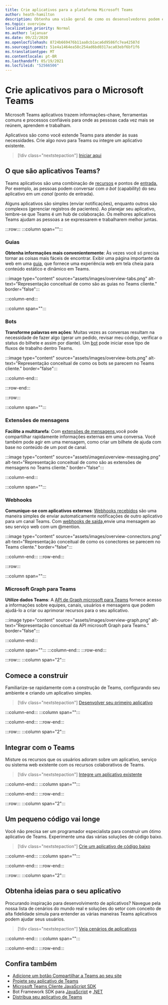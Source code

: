 ```yaml
---
title: Crie aplicativos para a plataforma Microsoft Teams
author: heath-hamilton
description: Obtenha uma visão geral de como os desenvolvedores podem estender Microsoft Teams recursos com aplicativos personalizados.
ms.topic: overview
localization_priority: Normal
ms.author: lajanuar
ms.date: 09/22/2020
ms.openlocfilehash: 8724b669476b11aa8cb1aca6d9586fc7ea42587d
ms.sourcegitcommit: 51e4a1464ea58c254ad6bd0317aca03ebf6bf1f6
ms.translationtype: MT
ms.contentlocale: pt-BR
ms.lasthandoff: 05/19/2021
ms.locfileid: "52566506"
---
```

# <a name="build-apps-for-microsoft-teams"></a>Crie aplicativos para o Microsoft Teams

Microsoft Teams aplicativos trazem informações-chave, ferramentas comuns e processos confiáveis para onde as pessoas cada vez mais se reúnem, aprendem e trabalham.

Aplicativos são como você estende Teams para atender às suas necessidades. Crie algo novo para Teams ou integre um aplicativo existente.

> [!div class="nextstepaction"]
> [Iniciar aqui](build-your-first-app/build-first-app-overview.md)

## <a name="what-are-teams-apps"></a>O que são aplicativos Teams?

Teams aplicativos são uma combinação de [recursos](concepts/capabilities-overview.md) e pontos de [entrada.](concepts/extensibility-points.md) Por exemplo, as pessoas podem conversar com *o bot* (capability) do seu aplicativo em um *canal* (ponto de entrada).

Alguns aplicativos são simples (enviar notificações), enquanto outros são complexos (gerenciar registros de pacientes). Ao planejar seu aplicativo, lembre-se que Teams é um hub de colaboração. Os melhores aplicativos Teams ajudam as pessoas a se expressarem e trabalharem melhor juntas.

:::row:::
   :::column span="":::

### <a name="tabs"></a>Guias

**Obtenha informações mais convenientemente**: Às vezes você só precisa tornar as coisas mais fáceis de encontrar. Exibir uma página importante da web em uma [guia](tabs/what-are-tabs.md), que fornece uma experiência web em tela cheia para conteúdo estático e dinâmico em Teams.

:::image type="content" source="assets/images/overview-tabs.png" alt-text="Representação conceitual de como são as guias no Teams cliente." border="false":::

   :::column-end:::

   :::column span="":::

### <a name="bots"></a>Bots

**Transforme palavras em ações**: Muitas vezes as conversas resultam na necessidade de fazer algo (gerar um pedido, revisar meu código, verificar o status do bilhete e assim por diante). Um [bot](bots/what-are-bots.md) pode iniciar esse tipo de fluxos de trabalho dentro Teams.

:::image type="content" source="assets/images/overview-bots.png" alt-text="Representação conceitual de como os bots se parecem no Teams cliente." border="false":::

   :::column-end:::

:::row-end:::

:::row:::

   :::column span="":::

### <a name="messaging-extensions"></a>Extensões de mensagens

**Facilite a multitarefa**: Com [extensões de mensagens,](messaging-extensions/what-are-messaging-extensions.md)você pode compartilhar rapidamente informações externas em uma conversa. Você também pode agir em uma mensagem, como criar um bilhete de ajuda com base no conteúdo de um post de canal.

:::image type="content" source="assets\images\overview-messaging.png" alt-text="Representação conceitual de como são as extensões de mensagens no Teams cliente." border="false":::

   :::column-end:::

   :::column span="":::

### <a name="webhooks"></a>Webhooks

**Comunique-se com aplicativos externos**: [Webhooks recebidos](webhooks-and-connectors/what-are-webhooks-and-connectors.md#incoming-webhooks) são uma maneira simples de enviar automaticamente notificações de outro aplicativo para um canal Teams. Com [webhooks de saída,](webhooks-and-connectors/what-are-webhooks-and-connectors.md#outgoing-webhooks)envie uma mensagem ao seu serviço web com um @mention.

:::image type="content" source="assets/images/overview-connectors.png" alt-text="Representação conceitual de como os conectores se parecem no Teams cliente." border="false":::

   :::column-end:::
:::row-end:::

:::row:::

   :::column span="":::

### <a name="microsoft-graph-for-teams"></a>Microsoft Graph para Teams

**Utilize dados Teams**: A [API de Graph microsoft para Teams](/graph/teams-concept-overview) fornece acesso a informações sobre equipes, canais, usuários e mensagens que podem ajudá-lo a criar ou aprimorar recursos para o seu aplicativo.

:::image type="content" source="assets/images/overview-graph.png" alt-text="Representação conceitual da API microsoft Graph para Teams." border="false":::

   :::column-end:::

   :::column span="":::
   :::column-end:::
:::row-end:::

:::row:::
   :::column span="2":::

## <a name="start-building"></a>Comece a construir

Familiarize-se rapidamente com a construção de Teams, configurando seu ambiente e criando um aplicativo simples.

> [!div class="nextstepaction"]
> [Desenvolver seu primeiro aplicativo](build-your-first-app/build-first-app-overview.md)

   :::column-end:::
   :::column span="":::

   :::column-end:::
:::row-end:::

:::row:::
   :::column span="2":::

## <a name="integrate-with-teams"></a>Integrar com o Teams

Misture os recursos que os usuários adoram sobre um aplicativo, serviço ou sistema web existente com os recursos colaborativos de Teams.

> [!div class="nextstepaction"]
> [Integre um aplicativo existente](samples/integrating-web-apps.md)

   :::column-end:::
   :::column span="":::

   :::column-end:::
:::row-end:::

:::row:::
   :::column span="2":::

## <a name="a-little-code-goes-a-long-way"></a>Um pequeno código vai longe

Você não precisa ser um programador especialista para construir um ótimo aplicativo de Teams. Experimente uma das várias soluções de código baixo.

> [!div class="nextstepaction"]
> [Crie um aplicativo de código baixo](samples/teams-low-code-solutions.md)

   :::column-end:::
   :::column span="":::

   :::column-end:::
:::row-end:::

:::row:::
   :::column span="2":::

## <a name="get-ideas-for-your-app"></a>Obtenha ideias para o seu aplicativo

Procurando inspiração para desenvolvimento de aplicativos? Navegue pela nossa lista de cenários do mundo real e soluções do setor com conceito de alta fidelidade simula para entender as várias maneiras Teams aplicativos podem ajudar seus usuários.

> [!div class="nextstepaction"]
> [Veja cenários de aplicativos](https://adoption.microsoft.com/extensibility-look-book/scenarios/)

   :::column-end:::
   :::column span="":::

   :::column-end:::
:::row-end:::

## <a name="see-also"></a>Confira também

* [Adicione um botão Compartilhar a Teams ao seu site](concepts/build-and-test/share-to-teams.md)
* [Projete seu aplicativo de Teams](concepts/design/design-teams-app-overview.md)
* [Microsoft Teams Cliente JavaScript SDK](/javascript/api/@microsoft/teams-js/?view=msteams-client-js-latest&preserve-view=true)
* Bot Framework SDK para [JavaScript](https://github.com/Microsoft/botbuilder-js) e [.NET](https://github.com/Microsoft/botbuilder-dotnet/)
* [Distribua seu aplicativo de Teams](concepts/deploy-and-publish/apps-publish-overview.md)
